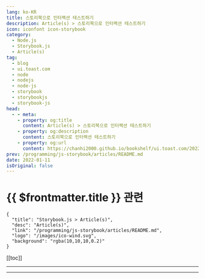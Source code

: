 ```yaml
---
lang: ko-KR
title: 스토리북으로 인터랙션 테스트하기
description: Article(s) > 스토리북으로 인터랙션 테스트하기
icon: iconfont icon-storybook
category: 
  - Node.js
  - Storybook.js
  - Article(s)
tag: 
  - blog
  - ui.toast.com
  - node
  - nodejs
  - node-js
  - storybook
  - storybookjs
  - storybook-js
head:
  - - meta:
    - property: og:title
      content: Article(s) > 스토리북으로 인터랙션 테스트하기
    - property: og:description
      content: 스토리북으로 인터랙션 테스트하기
    - property: og:url
      content: https://chanhi2000.github.io/bookshelf/ui.toast.com/20220111.html
prev: /programming/js-storybook/articles/README.md
date: 2022-01-11
isOriginal: false
---
```


# {{ $frontmatter.title }} 관련

```component VPCard
{
  "title": "Storybook.js > Article(s)",
  "desc": "Article(s)",
  "link": "/programming/js-storybook/articles/README.md",
  "logo": "/images/ico-wind.svg",
  "background": "rgba(10,10,10,0.2)"
}
```

[[toc]]

---

<SiteInfo
  name="스토리북으로 인터랙션 테스트하기 | TOAST UI"
  desc="스토리북으로 자동화 테스트를 작성하는 방법, Interactive Stories 기능 등을 활용하여 컴포넌트의 인터랙션을 자동으로 재생하는 방법, 그리고 E2E 도구를 결합하여 테스트하는 방법 소개"
  url="https://ui.toast.com/posts/ko_20220111"
  logo="/assets/image/ui.toast.com/favicon.ico"
  preview="https://user-images.githubusercontent.com/14539203/148894566-20d8a5b0-d7ab-4008-823a-bf46738e02db.png"/>

<!-- TODO: 작성 -->

---

<TagLinks />